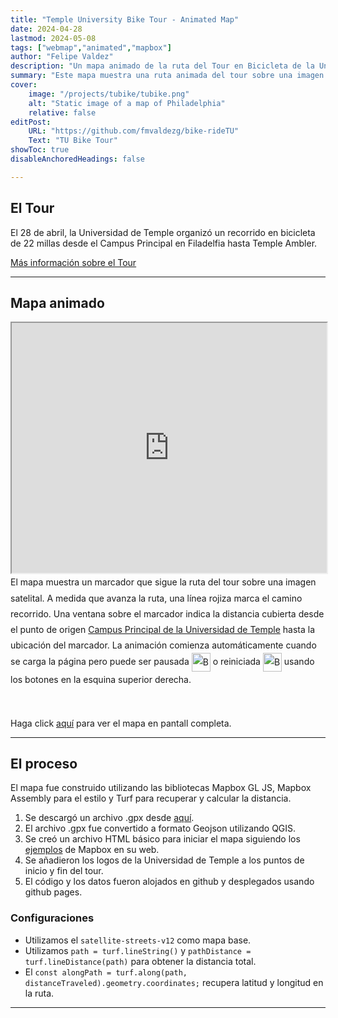 ```yaml
---
title: "Temple University Bike Tour - Animated Map"
date: 2024-04-28
lastmod: 2024-05-08
tags: ["webmap","animated","mapbox"]
author: "Felipe Valdez"
description: "Un mapa animado de la ruta del Tour en Bicicleta de la Universidad de Temple 2024" 
summary: "Este mapa muestra una ruta animada del tour sobre una imagen satelital. La ventana emergente sobre el marcador muestra la distancia recorrida" 
cover:
    image: "/projects/tubike/tubike.png"
    alt: "Static image of a map of Philadelphia"
    relative: false
editPost:
    URL: "https://github.com/fmvaldezg/bike-rideTU"
    Text: "TU Bike Tour"
showToc: true
disableAnchoredHeadings: false

---
```


## El Tour

El 28 de abril, la Universidad de Temple organizó un recorrido en bicicleta de 22 millas desde el Campus Principal en Filadelfia hasta Temple Ambler.

[Más información sobre el Tour](https://ambler.temple.edu/community/temple-university-bike-tour)

---

## Mapa animado

<iframe
  src="https://fmvaldezg.github.io/bike-rideTU/"
  style="width:100%; height:400px;"
></iframe>



<div style="line-height: 1.8;">
El mapa muestra un marcador que sigue la ruta del tour sobre una imagen satelital. A medida que avanza la ruta, una línea rojiza marca el camino recorrido. Una ventana sobre el marcador indica la distancia cubierta desde el punto de origen <a href="https://www.temple.edu/">Campus Principal de la Universidad de Temple</a> hasta la ubicación del marcador. La animación comienza automáticamente cuando se carga la página pero puede ser pausada <img src="/projects/tubike/play.png" alt="Botón de Pausa" style="display:inline; width:30px; height:auto; vertical-align: middle;"> o reiniciada <img src="/projects/tubike/rest.png" alt="Botón de Reinicio" style="display:inline; width:30px; height:auto; vertical-align: middle;"> usando los botones en la esquina superior derecha.
</div>





<br></br>
Haga click [aquí](https://fmvaldezg.github.io/bike-rideTU/) para ver el mapa en pantall completa.


---

## El proceso

El mapa fue construido utilizando las bibliotecas Mapbox GL JS, Mapbox Assembly para el estilo y Turf para recuperar y calcular la distancia.

1. Se descargó un archivo .gpx desde [aquí](https://web.archive.org/web/20240416173144/https://www.mapmyride.com/routes/view/5385860881).
2. El archivo .gpx fue convertido a formato Geojson utilizando QGIS.
3. Se creó un archivo HTML básico para iniciar el mapa siguiendo los [ejemplos](https://docs.mapbox.com/mapbox-gl-js/example/) de Mapbox en su web.
4. Se añadieron los logos de la Universidad de Temple a los puntos de inicio y fin del tour.
5. El código y los datos fueron alojados en github y desplegados usando github pages.

### Configuraciones

+ Utilizamos el `satellite-streets-v12` como mapa base.
+ Utilizamos `path = turf.lineString()` y `pathDistance = turf.lineDistance(path)` para obtener la distancia total.
+ El `const alongPath = turf.along(path, distanceTraveled).geometry.coordinates;` recupera latitud y longitud en la ruta.



---




